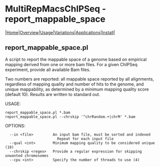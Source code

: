 # MultiRepMacsChIPSeq - report\_mappable\_space

|[Home](Readme.md)|[Overview](Overview.md)|[Usage](Usage.md)|[Variations](Variations.md)|[Applications](applications.md)|[Install](Install.md)|

## report\_mappable\_space.pl

A script to report the mappable space of a genome based on empirical mapping 
derived from one or more bam files. For a given ChIPSeq experiment, provide all 
available Bam files.

Two numbers are reported: all mappable space reported by all alignments, 
regardless of mapping quality and number of hits to the genome, and unique 
mappability, as determined by a minimum mapping quality score (default 10).
Results are written to standard out.

USAGE:

	report_mappable_space.pl *.bam
	report_mappable_space.pl --chrskip '^chrRandom.+|chrM' *.bam

OPTIONS:

	  --in <file>         An input bam file, must be sorted and indexed
	                        Repeat for each input file
	  --qual <int>        Minimum mapping quality to be considered unique (10)
	  --chrskip <regex>   Provide a regular expression for skipping unwanted chromosomes
	  --cpu <int>         Specify the number of threads to use (4)

